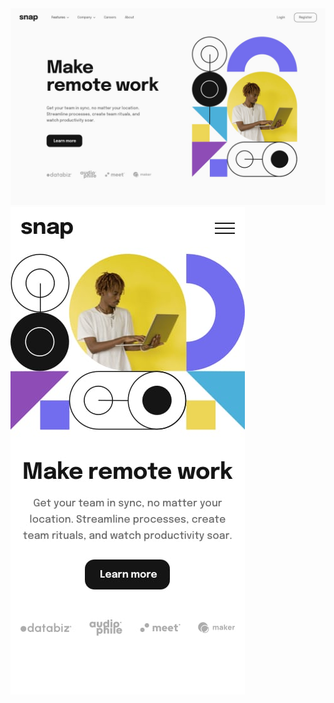 <img src="https://github.com/Ahmedhany23/snap/blob/main/desktop-design.jpg" alt="image">
<br>
<img src="https://github.com/Ahmedhany23/snap/blob/main/mobile-design.jpg" alt="image">
